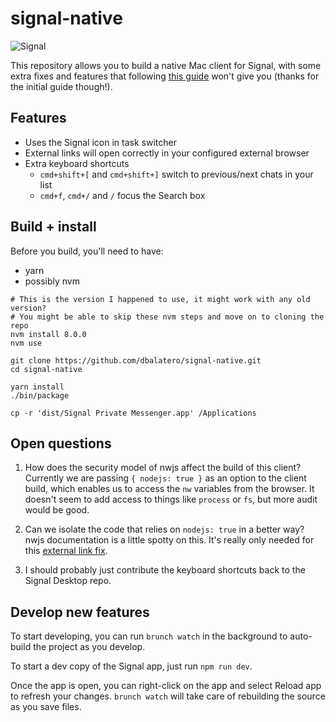 # signal-native

![Signal](https://github.com/dbalatero/signal-native/raw/master/assets/icon_256.png "Signal")

This repository allows you to build a native Mac client for Signal, with some 
extra fixes and features that following 
[this guide](https://timtaubert.de/blog/2016/01/build-your-own-signal-desktop/) 
won't give you (thanks for the initial guide though!).

## Features

* Uses the Signal icon in task switcher
* External links will open correctly in your configured external browser
* Extra keyboard shortcuts
  * `cmd+shift+[` and `cmd+shift+]` switch to previous/next chats in your list
  * `cmd+f`, `cmd+/` and `/` focus the Search box

## Build + install

Before you build, you'll need to have:

* yarn
* possibly nvm

```
# This is the version I happened to use, it might work with any old version?
# You might be able to skip these nvm steps and move on to cloning the repo
nvm install 8.0.0
nvm use

git clone https://github.com/dbalatero/signal-native.git
cd signal-native

yarn install
./bin/package

cp -r 'dist/Signal Private Messenger.app' /Applications
```

## Open questions

1. How does the security model of nwjs affect the build of this client?
Currently we are passing `{ nodejs: true }` as an option to the client build,
which enables us to access the `nw` variables from the browser. It doesn't
seem to add access to things like `process` or `fs`, but more audit would be
good.

2. Can we isolate the code that relies on `nodejs: true` in a better way?
nwjs documentation is a little spotty on this. It's really only needed for
this [external link fix](https://github.com/dbalatero/signal-native/blob/master/src/fix_external_links.js).

3. I should probably just contribute the keyboard shortcuts back to the
Signal Desktop repo.

## Develop new features

To start developing, you can run `brunch watch` in the background to 
auto-build the project as you develop.

To start a dev copy of the Signal app, just run `npm run dev`.

Once the app is open, you can right-click on the app and select Reload app to
refresh your changes. `brunch watch` will take care of rebuilding the source
as you save files.
